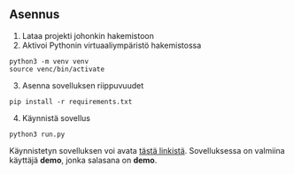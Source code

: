 ## Asennus

1. Lataa projekti johonkin hakemistoon
2. Aktivoi Pythonin virtuaaliympäristö hakemistossa

```
python3 -m venv venv
source venc/bin/activate
```
3. Asenna sovelluksen riippuvuudet
```
pip install -r requirements.txt
```
4. Käynnistä sovellus
```
python3 run.py
```

Käynnistetyn sovelluksen voi avata [tästä linkistä](http://localhost:5000/).
Sovelluksessa on valmiina käyttäjä **demo**, jonka salasana on **demo**.
